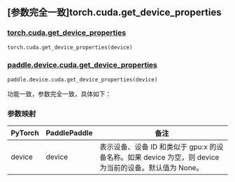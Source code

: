 ## [参数完全一致]torch.cuda.get_device_properties

### [torch.cuda.get_device_properties](https://pytorch.org/docs/1.13/generated/torch.cuda.get_device_properties.html#torch.cuda.get_device_properties)

```python
torch.cuda.get_device_properties(device)
```

### [paddle.device.cuda.get_device_properties](https://www.paddlepaddle.org.cn/documentation/docs/zh/api/paddle/device/cuda/get_device_properties_cn.html)

```python
paddle.device.cuda.get_device_properties(device)
```

功能一致，参数完全一致，具体如下：
### 参数映射
| PyTorch       | PaddlePaddle | 备注                                                   |
| ------------- | ------------ | ------------------------------------------------------ |
| device        | device            | 表示设备、设备 ID 和类似于 gpu:x 的设备名称。如果 device 为空，则 device 为当前的设备。默认值为 None。|
